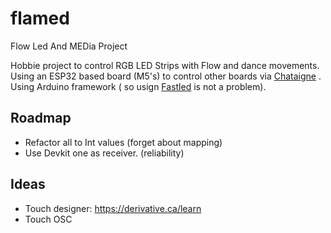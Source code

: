 # flamed
Flow Led And MEDia Project

Hobbie project to control RGB LED Strips with Flow and dance movements.
Using an ESP32 based board (M5's) to control other boards via [Chataigne](http://benjamin.kuperberg.fr/chataigne/en)
.
Using Arduino framework ( so usign [Fastled](https://github.com/FastLED/FastLED) is not a problem).


## Roadmap

- Refactor all to Int values (forget about mapping)
- Use Devkit one as receiver. (reliability)


## Ideas
- Touch designer: https://derivative.ca/learn
- Touch OSC